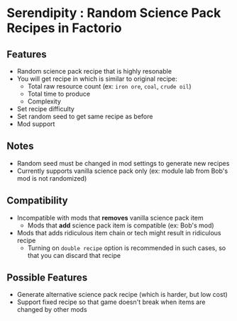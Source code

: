 # Serendipity : Random Science Pack Recipes in Factorio

## Features
- Random science pack recipe that is highly resonable
- You will get recipe in which is similar to original recipe:
  - Total raw resource count (ex: `iron ore`, `coal`, `crude oil`)
  - Total time to produce
  - Complexity
- Set recipe difficulty
- Set random seed to get same recipe as before
- Mod support

## Notes
- Random seed must be changed in mod settings to generate new recipes
- Currently supports vanilla science pack only (ex: module lab from Bob's mod is not randomized)

## Compatibility
- Incompatible with mods that **removes** vanilla science pack item
  - Mods that **add** science pack item is compatible (ex: Bob's mod)
- Mods that adds ridiculous item chain or tech might result in ridiculous recipe
  - Turning on `double recipe` option is recommended in such cases, so that you can discard that recipe

## Possible Features
- Generate alternative science pack recipe (which is harder, but low cost)
- Support fixed recipe so that game doesn't break when items are changed by other mods
